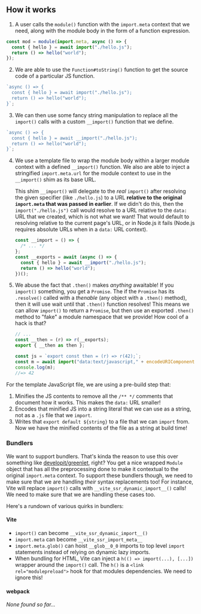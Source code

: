 ## How it works

1. A user calls the `module()` function with the `import.meta` context that we
   need, along with the module body in the form of a function expression.

```js
const mod = module(import.meta, async () => {
  const { hello } = await import("./hello.js");
  return () => hello("world");
});
```

2. We are able to use the `Function#toString()` function to get the source code
   of a particular JS function.

```js
`async () => {
  const { hello } = await import("./hello.js");
  return () => hello("world");
}`;
```

3. We can then use some fancy string manipulation to replace all the `import()`
   calls with a custom `__import()` function that we define.

```js
`async () => {
  const { hello } = await __import("./hello.js");
  return () => hello("world");
}`;
```

4. We use a template file to wrap the module body within a larger module context
   with a defined `__import()` function. We also are able to inject a
   stringified `import.meta.url` for the module context to use in the
   `__import()` shim as its base URL.

   This shim `__import()` will delegate to the _real_ `import()` after resolving
   the given specifier (like `./hello.js`) to a URL **relative to the original
   `import.meta` that was passed in earlier**. If we didn't do this, then the
   `import("./hello.js")` call would resolve to a URL relative to the `data:`
   URL that we created, which is not what we want! That would default to
   resolving relative to the current page's URL, or in Node.js it fails (Node.js
   requires absolute URLs when in a `data:` URL context).

   ```js
   const __import = () => {
     /* ... */
   };
   const __exports = await (async () => {
     const { hello } = await __import("./hello.js");
     return () => hello("world");
   })();
   ```

5. We abuse the fact that `.then()` makes _anything_ awaitable! If you
   `import()` something, you get a `Promise`. The if the `Promise` has its
   `.resolve()` called with a _thenable_ (any object with a `.then()` method),
   then it will use wait until that `.then()` function resolves! This means we
   can allow `import()` to return a `Promise`, but then use an exported
   `.then()` method to "fake" a module namespace that we provide! How cool of a
   hack is that?

   ```js
   // ...
   const __then = (r) => r(__exports);
   export { __then as then };
   ```

   ```js
   const js = `export const then = (r) => r(42);`;
   const m = await import("data:text/javascript," + encodeURIComponent(js));
   console.log(m);
   //=> 42
   ```

For the template JavaScript file, we are using a pre-build step that:

1. Minifies the JS contents to remove all the `/** */` comments that document
   how it works. This makes the `data:` URL smaller!
2. Encodes that minified JS into a string literal that we can use as a string,
   not as a `.js` file that we `import`.
3. Writes that `export default ${string}` to a file that we can `import` from.
   Now we have the minified contents of the file as a string at build time!

### Bundlers

We want to support bundlers. That's kinda the reason to use this over something
like [developit/greenlet], right? You get a nice wrapped `Module` object that
has all the preprocessing done to make it contextual to the original
`import.meta` context. To support these bundlers though, we need to make sure
that we are handling _their_ syntax replacements too! For instance, Vite will
replace `import()` calls with `__vite_ssr_dynamic_import__()` calls! We need to
make sure that we are handling these cases too.

Here's a rundown of various quirks in bundlers:

#### Vite

- `import()` can become `__vite_ssr_dynamic_import__()`
- `import.meta` can become `__vite_ssr_import_meta__`
- `import.meta.glob()` can hoist `__glob__0_0` imports to top level `import`
  statements instead of relying on dynamic lazy imports.
- When bundling for HTML, Vite can inject a `h(() => import(...), [...])`
  wrapper around the `import()` call. The `h()` is a
  `<link rel="modulepreload">` hook for that modules dependencies. We need to
  ignore this!

#### webpack

_None found so far..._

[developit/greenlet]: https://github.com/developit/greenlet#readme
